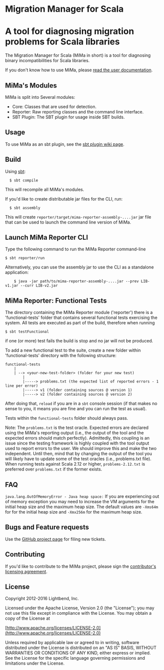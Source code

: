 Migration Manager for Scala
==============

A tool for diagnosing migration problems for Scala libraries
============================================================

The Migration Manager for Scala (MiMa in short) is a tool for diagnosing binary incompatibilities for Scala libraries.

If you don't know how to use MiMa, please [read the user documentation](https://github.com/typesafehub/migration-manager/wiki).

MiMa's Modules
-------

MiMa is split into Several modules:

- Core: Classes that are used for detection.
- Reporter:  Raw reporting classes and the command line interface.
- SBT Plugin:  The SBT plugin for usage inside SBT builds.

Usage
-----

To use MiMa as an sbt plugin, see the [sbt plugin wiki page](https://github.com/typesafehub/migration-manager/wiki/Sbt-plugin).


Build
-------

Using [sbt][sbt]:

      $ sbt compile

[sbt]: http://www.scala-sbt.org/

This will recompile all MiMa's modules.

If you'd like to create distributable jar files for the CLI, run:

      $ sbt assembly

This will create `reporter/target/mima-reporter-assembly-....jar` jar file that can be used to launch the command line version of MiMa.


Launch MiMa Reporter CLI
-------
Type the following command to run the MiMa Reporter command-line

	$ sbt reporter/run

Alternatively, you can use the assembly jar to use the CLI as a standalone application:

        $ java -jar path/to/mima-reporter-assembly-....jar --prev LIB-v1.jar --curr LIB-v2.jar

MiMa Reporter: Functional Tests
-------

The directory containing the MiMa Reporter module ('reporter') there is a 'functional-tests' folder that contains several functional tests exercising the system. All tests are executed as part of the build, therefore when running

	$ sbt testFunctional

if one (or more) test fails the build is stop and no jar will not be produced.

To add a new functional test to the suite, create a new folder within 'functional-tests' directory with the following structure:

	functional-tests
	    |
	    | --> <your-new-test-folder> (folder for your new test)
			|
			|-----> problems.txt (the expected list of reported errors - 1 line per error)
			|-----> v1 (folder containing sources @ version 1)
			|-----> v2 (folder containing sources @ version 2)

After doing that, `reload` if you are in a `sbt` console session (if that makes no sense to you, it means you are fine and you can run the test as usual).

Tests within the `functional-tests` folder should always pass.

Note: The `problems.txt` is the test oracle. Expected errors are declared using the MiMa's reporting output (i.e., the output of the tool and the expected errors should match perfectly). Admittedly, this coupling is an issue since the testing framework is highly coupled with the tool output used to report errors to the user. We should improve this and make the two independent. Until then, mind that by changing the output of the tool you will likely have to update some of the test oracles (i.e., problems.txt file). When running tests against Scala 2.12 or higher, `problems-2.12.txt` is preferred over `problems.txt` if the former exists.

FAQ
-------

`java.lang.OutOfMemoryError - Java heap space:` If you are experiencing out of memory exception you may need to increase the VM arguments for the initial heap size and the maximum heap size. The default values are `-Xms64m` for for the initial heap size and `-Xmx256m` for the maximum heap size.

Bugs and Feature requests
-------

Use the [GitHub project page][mima-github] for filing new tickets.

[mima-github]: https://github.com/typesafehub/migration-manager/issues


Contributing
------------
If you'd like to contribute to the MiMa project, please sign the [contributor's licensing agreement](http://www.lightbend.com/contribute/cla).

License
-------
Copyright 2012-2016 Lightbend, Inc.

Licensed under the Apache License, Version 2.0 (the "License");
you may not use this file except in compliance with the License.
You may obtain a copy of the License at

   [http://www.apache.org/licenses/LICENSE-2.0](http://www.apache.org/licenses/LICENSE-2.0)

Unless required by applicable law or agreed to in writing, software
distributed under the License is distributed on an "AS IS" BASIS,
WITHOUT WARRANTIES OR CONDITIONS OF ANY KIND, either express or implied.
See the License for the specific language governing permissions and
limitations under the License.
